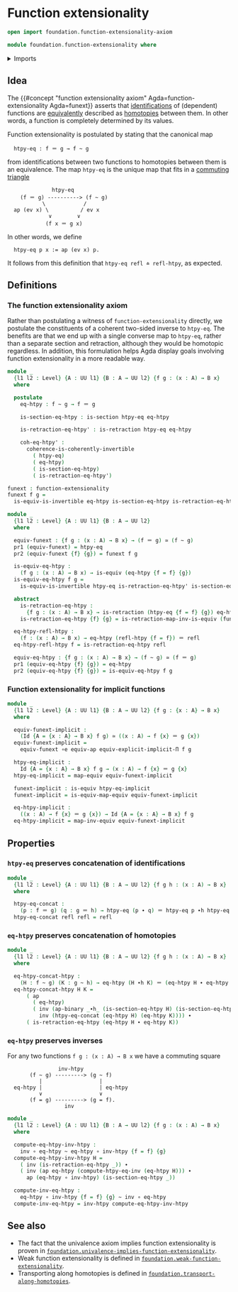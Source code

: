 # Function extensionality

```agda
open import foundation.function-extensionality-axiom

module foundation.function-extensionality where
```

<details><summary>Imports</summary>

```agda
open import foundation.action-on-identifications-binary-functions
open import foundation.action-on-identifications-functions
open import foundation.dependent-pair-types
open import foundation.implicit-function-types
open import foundation.universe-levels

open import foundation-core.coherently-invertible-maps
open import foundation-core.equivalences
open import foundation-core.function-types
open import foundation-core.homotopies
open import foundation-core.identity-types
open import foundation-core.retractions
open import foundation-core.sections
```

</details>

## Idea

The
{{#concept "function extensionality axiom" Agda=function-extensionality Agda=funext}}
asserts that [identifications](foundation-core.identity-types.md) of (dependent)
functions are [equivalently](foundation-core.equivalences.md) described as
[homotopies](foundation-core.homotopies.md) between them. In other words, a
function is completely determined by its values.

Function extensionality is postulated by stating that the canonical map

```text
  htpy-eq : f ＝ g → f ~ g
```

from identifications between two functions to homotopies between them is an
equivalence. The map `htpy-eq` is the unique map that fits in a
[commuting triangle](foundation-core.commuting-triangles-of-maps.md)

```text
              htpy-eq
    (f ＝ g) ----------> (f ~ g)
           \            /
  ap (ev x) \          / ev x
             ∨        ∨
            (f x ＝ g x)
```

In other words, we define

```text
  htpy-eq p x := ap (ev x) p.
```

It follows from this definition that `htpy-eq refl ≐ refl-htpy`, as expected.

## Definitions

### The function extensionality axiom

Rather than postulating a witness of `function-extensionality` directly, we
postulate the constituents of a coherent two-sided inverse to `htpy-eq`. The
benefits are that we end up with a single converse map to `htpy-eq`, rather than
a separate section and retraction, although they would be homotopic regardless.
In addition, this formulation helps Agda display goals involving function
extensionality in a more readable way.

```agda
module _
  {l1 l2 : Level} {A : UU l1} {B : A → UU l2} {f g : (x : A) → B x}
  where

  postulate
    eq-htpy : f ~ g → f ＝ g

    is-section-eq-htpy : is-section htpy-eq eq-htpy

    is-retraction-eq-htpy' : is-retraction htpy-eq eq-htpy

    coh-eq-htpy' :
      coherence-is-coherently-invertible
        ( htpy-eq)
        ( eq-htpy)
        ( is-section-eq-htpy)
        ( is-retraction-eq-htpy')

funext : function-extensionality
funext f g =
  is-equiv-is-invertible eq-htpy is-section-eq-htpy is-retraction-eq-htpy'

module _
  {l1 l2 : Level} {A : UU l1} {B : A → UU l2}
  where

  equiv-funext : {f g : (x : A) → B x} → (f ＝ g) ≃ (f ~ g)
  pr1 (equiv-funext) = htpy-eq
  pr2 (equiv-funext {f} {g}) = funext f g

  is-equiv-eq-htpy :
    (f g : (x : A) → B x) → is-equiv (eq-htpy {f = f} {g})
  is-equiv-eq-htpy f g =
    is-equiv-is-invertible htpy-eq is-retraction-eq-htpy' is-section-eq-htpy

  abstract
    is-retraction-eq-htpy :
      {f g : (x : A) → B x} → is-retraction (htpy-eq {f = f} {g}) eq-htpy
    is-retraction-eq-htpy {f} {g} = is-retraction-map-inv-is-equiv (funext f g)

  eq-htpy-refl-htpy :
    (f : (x : A) → B x) → eq-htpy (refl-htpy {f = f}) ＝ refl
  eq-htpy-refl-htpy f = is-retraction-eq-htpy refl

  equiv-eq-htpy : {f g : (x : A) → B x} → (f ~ g) ≃ (f ＝ g)
  pr1 (equiv-eq-htpy {f} {g}) = eq-htpy
  pr2 (equiv-eq-htpy {f} {g}) = is-equiv-eq-htpy f g
```

### Function extensionality for implicit functions

```agda
module _
  {l1 l2 : Level} {A : UU l1} {B : A → UU l2} {f g : {x : A} → B x}
  where

  equiv-funext-implicit :
    (Id {A = {x : A} → B x} f g) ≃ ((x : A) → f {x} ＝ g {x})
  equiv-funext-implicit =
    equiv-funext ∘e equiv-ap equiv-explicit-implicit-Π f g

  htpy-eq-implicit :
    Id {A = {x : A} → B x} f g → (x : A) → f {x} ＝ g {x}
  htpy-eq-implicit = map-equiv equiv-funext-implicit

  funext-implicit : is-equiv htpy-eq-implicit
  funext-implicit = is-equiv-map-equiv equiv-funext-implicit

  eq-htpy-implicit :
    ((x : A) → f {x} ＝ g {x}) → Id {A = {x : A} → B x} f g
  eq-htpy-implicit = map-inv-equiv equiv-funext-implicit
```

## Properties

### `htpy-eq` preserves concatenation of identifications

```agda
module _
  {l1 l2 : Level} {A : UU l1} {B : A → UU l2} {f g h : (x : A) → B x}
  where

  htpy-eq-concat :
    (p : f ＝ g) (q : g ＝ h) → htpy-eq (p ∙ q) ＝ htpy-eq p ∙h htpy-eq q
  htpy-eq-concat refl refl = refl
```

### `eq-htpy` preserves concatenation of homotopies

```agda
module _
  {l1 l2 : Level} {A : UU l1} {B : A → UU l2} {f g h : (x : A) → B x}
  where

  eq-htpy-concat-htpy :
    (H : f ~ g) (K : g ~ h) → eq-htpy (H ∙h K) ＝ (eq-htpy H ∙ eq-htpy K)
  eq-htpy-concat-htpy H K =
      ( ap
        ( eq-htpy)
        ( inv (ap-binary _∙h_ (is-section-eq-htpy H) (is-section-eq-htpy K)) ∙
          inv (htpy-eq-concat (eq-htpy H) (eq-htpy K)))) ∙
      ( is-retraction-eq-htpy (eq-htpy H ∙ eq-htpy K))
```

### `eq-htpy` preserves inverses

For any two functions `f g : (x : A) → B x` we have a commuting square

```text
                inv-htpy
       (f ~ g) ---------> (g ~ f)
          |                  |
  eq-htpy |                  | eq-htpy
          ∨                  ∨
       (f = g) ---------> (g = f).
                  inv
```

```agda
module _
  {l1 l2 : Level} {A : UU l1} {B : A → UU l2} {f g : (x : A) → B x}
  where

  compute-eq-htpy-inv-htpy :
    inv ∘ eq-htpy ~ eq-htpy ∘ inv-htpy {f = f} {g}
  compute-eq-htpy-inv-htpy H =
    ( inv (is-retraction-eq-htpy _)) ∙
    ( inv (ap eq-htpy (compute-htpy-eq-inv (eq-htpy H))) ∙
      ap (eq-htpy ∘ inv-htpy) (is-section-eq-htpy _))

  compute-inv-eq-htpy :
    eq-htpy ∘ inv-htpy {f = f} {g} ~ inv ∘ eq-htpy
  compute-inv-eq-htpy = inv-htpy compute-eq-htpy-inv-htpy
```

## See also

- The fact that the univalence axiom implies function extensionality is proven
  in
  [`foundation.univalence-implies-function-extensionality`](foundation.univalence-implies-function-extensionality.md).
- Weak function extensionality is defined in
  [`foundation.weak-function-extensionality`](foundation.weak-function-extensionality.md).
- Transporting along homotopies is defined in
  [`foundation.transport-along-homotopies`](foundation.transport-along-homotopies.md).
